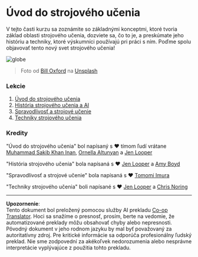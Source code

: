 <!--
CO_OP_TRANSLATOR_METADATA:
{
  "original_hash": "cf8ecc83f28e5b98051d2179eca08e08",
  "translation_date": "2025-09-05T15:57:58+00:00",
  "source_file": "1-Introduction/README.md",
  "language_code": "sk"
}
-->
# Úvod do strojového učenia

V tejto časti kurzu sa zoznámite so základnými konceptmi, ktoré tvoria základ oblasti strojového učenia, dozviete sa, čo to je, a preskúmate jeho históriu a techniky, ktoré výskumníci používajú pri práci s ním. Poďme spolu objavovať tento nový svet strojového učenia!

![globe](../../../1-Introduction/images/globe.jpg)
> Foto od <a href="https://unsplash.com/@bill_oxford?utm_source=unsplash&utm_medium=referral&utm_content=creditCopyText">Bill Oxford</a> na <a href="https://unsplash.com/s/photos/globe?utm_source=unsplash&utm_medium=referral&utm_content=creditCopyText">Unsplash</a>
  
### Lekcie

1. [Úvod do strojového učenia](1-intro-to-ML/README.md)
1. [História strojového učenia a AI](2-history-of-ML/README.md)
1. [Spravodlivosť a strojové učenie](3-fairness/README.md)
1. [Techniky strojového učenia](4-techniques-of-ML/README.md)
### Kredity

"Úvod do strojového učenia" bol napísaný s ♥️ tímom ľudí vrátane [Muhammad Sakib Khan Inan](https://twitter.com/Sakibinan), [Ornella Altunyan](https://twitter.com/ornelladotcom) a [Jen Looper](https://twitter.com/jenlooper)

"História strojového učenia" bola napísaná s ♥️ [Jen Looper](https://twitter.com/jenlooper) a [Amy Boyd](https://twitter.com/AmyKateNicho)

"Spravodlivosť a strojové učenie" bola napísaná s ♥️ [Tomomi Imura](https://twitter.com/girliemac) 

"Techniky strojového učenia" boli napísané s ♥️ [Jen Looper](https://twitter.com/jenlooper) a [Chris Noring](https://twitter.com/softchris)

---

**Upozornenie**:  
Tento dokument bol preložený pomocou služby AI prekladu [Co-op Translator](https://github.com/Azure/co-op-translator). Hoci sa snažíme o presnosť, prosím, berte na vedomie, že automatizované preklady môžu obsahovať chyby alebo nepresnosti. Pôvodný dokument v jeho rodnom jazyku by mal byť považovaný za autoritatívny zdroj. Pre kritické informácie sa odporúča profesionálny ľudský preklad. Nie sme zodpovední za akékoľvek nedorozumenia alebo nesprávne interpretácie vyplývajúce z použitia tohto prekladu.